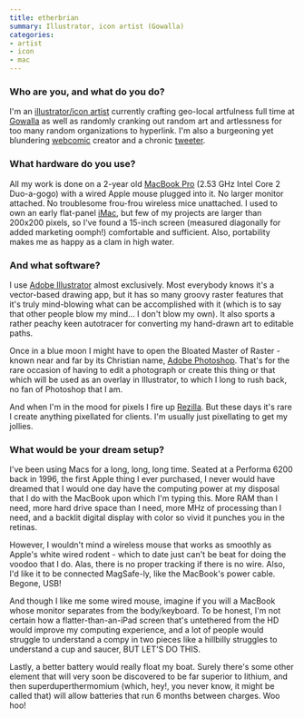 ```yaml
---
title: etherbrian
summary: Illustrator, icon artist (Gowalla)
categories:
- artist
- icon
- mac
---
```


### Who are you, and what do you do?

I'm an [illustrator/icon artist](http://etherbrian.org/ "Brian's website.") currently crafting geo-local artfulness full time at [Gowalla][] as well as randomly cranking out random art and artlessness for too many random organizations to hyperlink. I'm also a burgeoning yet blundering [webcomic](http://bleubury.com/ "Brain's webcomic.") creator and a chronic [tweeter](http://twitter.com/etherbrian "Brian's Twitter account.").

### What hardware do you use?

All my work is done on a 2-year old [MacBook Pro][macbook-pro] (2.53 GHz Intel Core 2 Duo-a-gogo) with a wired Apple mouse plugged into it. No larger monitor attached. No troublesome frou-frou wireless mice unattached. I used to own an early flat-panel [iMac][], but few of my projects are larger than 200x200 pixels, so I've found a 15-inch screen (measured diagonally for added marketing oomph!) comfortable and sufficient. Also, portability makes me as happy as a clam in high water.

### And what software?

I use [Adobe Illustrator][illustrator] almost exclusively. Most everybody knows it's a vector-based drawing app, but it has so many groovy raster features that it's truly mind-blowing what can be accomplished with it (which is to say that other people blow my mind... I don't blow my own). It also sports a rather peachy keen autotracer for converting my hand-drawn art to editable paths.

Once in a blue moon I might have to open the Bloated Master of Raster - known near and far by its Christian name, [Adobe Photoshop][photoshop]. That's for the rare occasion of having to edit a photograph or create this thing or that which will be used as an overlay in Illustrator, to which I long to rush back, no fan of Photoshop that I am.

And when I'm in the mood for pixels I fire up [Rezilla][]. But these days it's rare I create anything pixellated for clients. I'm usually just pixellating to get my jollies.

### What would be your dream setup?

I've been using Macs for a long, long, long time. Seated at a Performa 6200 back in 1996, the first Apple thing I ever purchased, I never would have dreamed that I would one day have the computing power at my disposal that I do with the MacBook upon which I'm typing this. More RAM than I need, more hard drive space than I need, more MHz of processing than I need, and a backlit digital display with color so vivid it punches you in the retinas.

However, I wouldn't mind a wireless mouse that works as smoothly as Apple's white wired rodent - which to date just can't be beat for doing the voodoo that I do. Alas, there is no proper tracking if there is no wire. Also, I'd like it to be connected MagSafe-ly, like the MacBook's power cable. Begone, USB!

And though I like me some wired mouse, imagine if you will a MacBook whose monitor separates from the body/keyboard. To be honest, I'm not certain how a flatter-than-an-iPad screen that's untethered from the HD would improve my computing experience, and a lot of people would struggle to understand a compy in two pieces like a hillbilly struggles to understand a cup and saucer, BUT LET'S DO THIS.

Lastly, a better battery would really float my boat. Surely there's some other element that will very soon be discovered to be far superior to lithium, and then superduperthermomium (which, hey!, you never know, it might be called that) will allow batteries that run 6 months between charges. Woo hoo!

[gowalla]: https://en.wikipedia.org/wiki/Gowalla "A location/story tracking service."
[illustrator]: https://www.adobe.com/products/illustrator.html "A vector graphics editor."
[imac]: https://www.apple.com/imac/ "An all-in-one computer."
[macbook-pro]: https://www.apple.com/macbook-pro/ "A laptop."
[photoshop]: https://www.adobe.com/products/photoshop.html "A bitmap image editor."
[rezilla]: https://sourceforge.net/projects/rezilla/ "A resource fork editor for the Mac."
